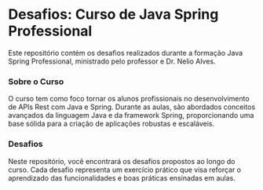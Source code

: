 # Desafios: Curso de Java Spring Professional

Este repositório contém os desafios realizados durante a formação Java Spring Professional, ministrado pelo professor e Dr. Nelio Alves.

### Sobre o Curso

O curso tem como foco tornar os alunos profissionais no desenvolvimento de APIs Rest com Java e Spring. Durante as aulas, são abordados conceitos avançados da linguagem Java e da framework Spring, proporcionando uma base sólida para a criação de aplicações robustas e escaláveis.

### Desafios

Neste repositório, você encontrará os desafios propostos ao longo do curso. Cada desafio representa um exercício prático que visa reforçar o aprendizado das funcionalidades e boas práticas ensinadas em aulas.
